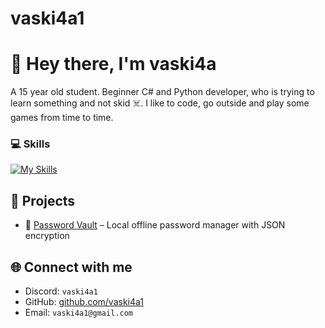 # vaski4a1

# 👋 Hey there, I'm vaski4a

A 15 year old student. Beginner C# and Python developer, who is trying to learn something and not skid ☠️.
I like to code, go outside and play some games from time to time.

### 💻 Skills
[![My Skills](https://skillicons.dev/icons?i=py,cs,discord,json&theme=dark)](https://skillicons.dev)


## 🚀 Projects
- 🔐 [Password Vault](https://github.com/vaski4a/password-vault) – Local offline password manager with JSON encryption


## 🌐 Connect with me
- Discord: `vaski4a1`
- GitHub: [github.com/vaski4a1](https://github.com/vaski4a1)
- Email: `vaski4a1@gmail.com`
